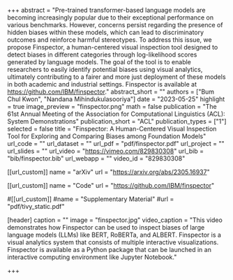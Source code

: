 +++
abstract = "Pre-trained transformer-based language models are becoming increasingly popular due to their exceptional performance on various benchmarks. However, concerns persist regarding the presence of hidden biases within these models, which can lead to discriminatory outcomes and reinforce harmful stereotypes. To address this issue, we propose Finspector, a human-centered visual inspection tool designed to detect biases in different categories through log-likelihood scores generated by language models. The goal of the tool is to enable researchers to easily identify potential biases using visual analytics, ultimately contributing to a fairer and more just deployment of these models in both academic and industrial settings. Finspector is available at https://github.com/IBM/finspector."
abstract_short = ""
authors = ["Bum Chul Kwon", "Nandana Mihindukulasooriya"]
date = "2023-05-25"
highlight = true
image_preview = "finspector.png"
math = false
publication = "The 61st Annual Meeting of the Association for Computational Linguistics (ACL): System Demonstrations"
publication_short = "ACL"
publication_types = ["1"]
selected = false
title = "Finspector: A Human-Centered Visual Inspection Tool for Exploring and Comparing Biases among Foundation Models"
url_code = ""
url_dataset = ""
url_pdf = "pdf/finspector.pdf"
url_project = ""
url_slides = ""
url_video = "https://vimeo.com/829830308"
url_bib = "bib/finspector.bib"
url_webapp = ""
video_id = "829830308"

[[url_custom]]
name = "arXiv"
url = "https://arxiv.org/abs/2305.16937"

[[url_custom]]
name = "Code"
url = "https://github.com/IBM/finspector"

#[[url_custom]]
#name = "Supplementary Material"
#url = "pdf/tivy_static.pdf"

[header]
  caption = ""
  image = "finspector.jpg"
  video_caption = "This video demonstrates how Finspector can be used to inspect biases of large language models (LLMs) like BERT, RoBERTa, and ALBERT. Finspector is a visual analytics system that consists of multiple interactive visualizations. Finspector is available as a Python package that can be launched in an interactive computing environment like Jupyter Notebook."

+++

